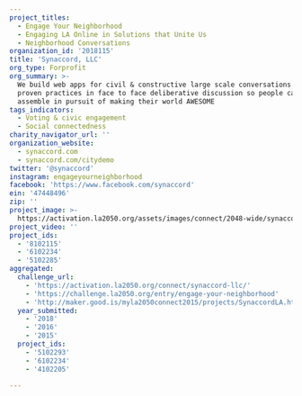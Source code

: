 ```yaml
---
project_titles:
  - Engage Your Neighborhood
  - Engaging LA Online in Solutions that Unite Us
  - Neighborhood Conversations
organization_id: '2018115'
title: 'Synaccord, LLC'
org_type: Forprofit
org_summary: >-
  We build web apps for civil & constructive large scale conversations based on
  proven practices in face to face deliberative discussion so people can
  assemble in pursuit of making their world AWESOME
tags_indicators:
  - Voting & civic engagement
  - Social connectedness
charity_navigator_url: ''
organization_website:
  - synaccord.com
  - synaccord.com/citydemo
twitter: '@synaccord'
instagram: engageyourneighborhood
facebook: 'https://www.facebook.com/synaccord'
ein: '47448496'
zip: ''
project_image: >-
  https://activation.la2050.org/assets/images/connect/2048-wide/synaccord-llc.jpg
project_video: ''
project_ids:
  - '8102115'
  - '6102234'
  - '5102285'
aggregated:
  challenge_url:
    - 'https://activation.la2050.org/connect/synaccord-llc/'
    - 'https://challenge.la2050.org/entry/engage-your-neighborhood'
    - 'http://maker.good.is/myla2050connect2015/projects/SynaccordLA.html'
  year_submitted:
    - '2018'
    - '2016'
    - '2015'
  project_ids:
    - '5102293'
    - '6102234'
    - '4102205'

---
```

